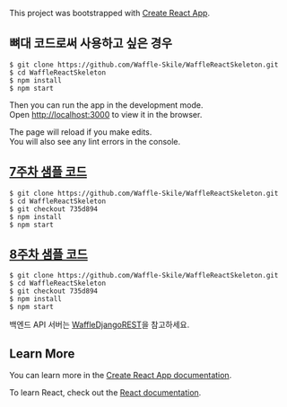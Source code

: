 This project was bootstrapped with [Create React App](https://github.com/facebook/create-react-app).

## 뼈대 코드로써 사용하고 싶은 경우

```
$ git clone https://github.com/Waffle-Skile/WaffleReactSkeleton.git
$ cd WaffleReactSkeleton
$ npm install
$ npm start
```

Then you can run the app in the development mode.<br>
Open [http://localhost:3000](http://localhost:3000) to view it in the browser.

The page will reload if you make edits.<br>
You will also see any lint errors in the console.

## [7주차 샘플 코드](https://github.com/Waffle-Skile/WaffleReactSkeleton/tree/735d89488da66688ddee6004e85419b2a21927c4)

```
$ git clone https://github.com/Waffle-Skile/WaffleReactSkeleton.git
$ cd WaffleReactSkeleton
$ git checkout 735d894
$ npm install
$ npm start
```

## [8주차 샘플 코드](https://github.com/Waffle-Skile/WaffleReactSkeleton/tree/34afdba18dcb98038f280533c9cd97025fc602d5)

```
$ git clone https://github.com/Waffle-Skile/WaffleReactSkeleton.git
$ cd WaffleReactSkeleton
$ git checkout 735d894
$ npm install
$ npm start
```

백엔드 API 서버는 [WaffleDjangoREST](https://github.com/Waffle-Skile/WaffleDjangoREST)을 참고하세요.

## Learn More

You can learn more in the [Create React App documentation](https://facebook.github.io/create-react-app/docs/getting-started).

To learn React, check out the [React documentation](https://reactjs.org/).
